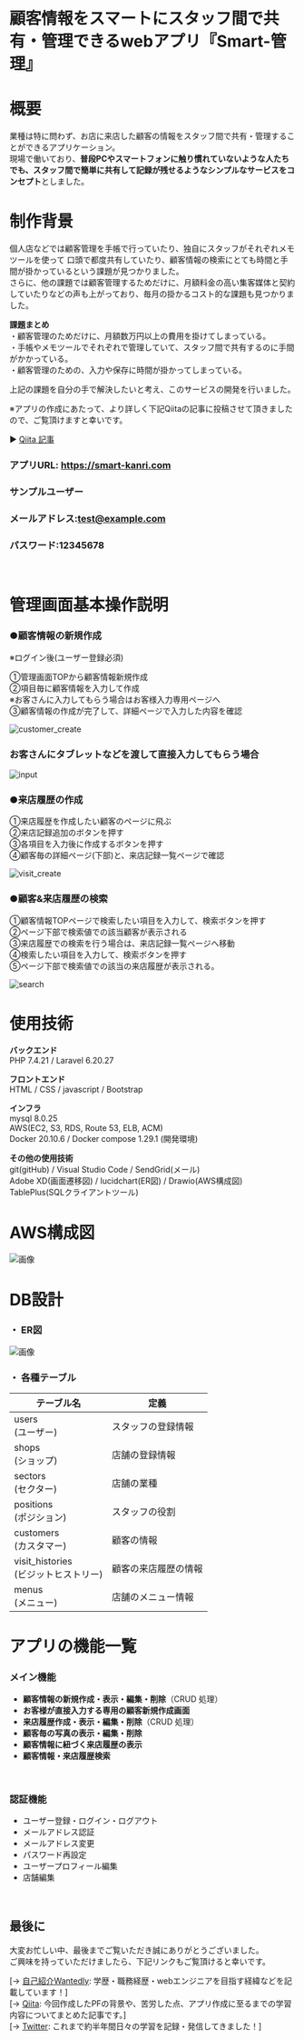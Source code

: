 # 顧客情報をスマートにスタッフ間で共有・管理できるwebアプリ『Smart-管理』

# 概要
業種は特に問わず、お店に来店した顧客の情報をスタッフ間で共有・管理することができるアプリケーション。</br>
現場で働いており、**普段PCやスマートフォンに触り慣れていないような人たちでも、スタッフ間で簡単に共有して記録が残せるようなシンプルなサービスをコンセプト**としました。</br>

# 制作背景
個人店などでは顧客管理を手帳で行っていたり、独自にスタッフがそれぞれメモツールを使って
口頭で都度共有していたり、顧客情報の検索にとても時間と手間が掛かっているという課題が見つかりました。</br>
さらに、他の課題では顧客管理するためだけに、月額料金の高い集客媒体と契約していたりなどの声も上がっており、毎月の掛かるコスト的な課題も見つかりました。</br>

**課題まとめ**</br>
・顧客管理のためだけに、月額数万円以上の費用を掛けてしまっている。</br>
・手帳やメモツールでそれぞれで管理していて、スタッフ間で共有するのに手間がかかっている。</br>
・顧客管理のための、入力や保存に時間が掛かってしまっている。</br>

上記の課題を自分の手で解決したいと考え、このサービスの開発を行いました。</br>

※アプリの作成にあたって、より詳しく下記Qiitaの記事に投稿させて頂きましたので、ご覧頂けますと幸いです。</br>

▶︎ [Qiita 記事](ここにリンク)</br>



### アプリURL: https://smart-kanri.com
### サンプルユーザー
### メールアドレス:test@example.com
### パスワード:12345678
</br>

# 管理画面基本操作説明

### ●顧客情報の新規作成</br>
※ログイン後(ユーザー登録必須)</br>

①管理画面TOPから顧客情報新規作成</br>
②項目毎に顧客情報を入力して作成</br>
※お客さんに入力してもらう場合はお客様入力専用ページへ</br>
③顧客情報の作成が完了して、詳細ページで入力した内容を確認</br>

![customer_create](/readmeFolder/admin.png)
### お客さんにタブレットなどを渡して直接入力してもらう場合
![input](/readmeFolder/input.gif)


### ●来店履歴の作成</br>
①来店履歴を作成したい顧客のページに飛ぶ</br>
②来店記録追加のボタンを押す</br>
③各項目を入力後に作成するボタンを押す</br>
④顧客毎の詳細ページ(下部)と、来店記録一覧ページで確認</br>

![visit_create](/readmeFolder/visit_create.gif)

### ●顧客&来店履歴の検索</br>
①顧客情報TOPページで検索したい項目を入力して、検索ボタンを押す</br>
②ページ下部で検索値での該当顧客が表示される</br>
③来店履歴での検索を行う場合は、来店記録一覧ページへ移動</br>
④検索したい項目を入力して、検索ボタンを押す</br>
⑤ページ下部で検索値での該当の来店履歴が表示される。</br>

![search](/readmeFolder/search.gif)


# 使用技術

**バックエンド**<br>
PHP 7.4.21 / Laravel 6.20.27

**フロントエンド**<br>
HTML / CSS / javascript / Bootstrap

**インフラ**<br>
mysql 8.0.25</br>
AWS(EC2, S3, RDS, Route 53, ELB, ACM)</br>
Docker 20.10.6 / Docker compose 1.29.1 (開発環境)


**その他の使用技術**<br>
git(gitHub) / Visual Studio Code / SendGrid(メール)</br>
Adobe XD(画面遷移図) / lucidchart(ER図) / Drawio(AWS構成図)</br>
TablePlus(SQLクライアントツール)

# AWS構成図
![画像](/readmeFolder/network.png)

# DB設計
### ・ ER図
![画像](/readmeFolder/ERtables.png)
### ・ 各種テーブル

| **テーブル名** | **定義** |
| ---- | ---- |
| users<br>(ユーザー) | スタッフの登録情報 |
| shops<br>(ショップ) | 店舗の登録情報 |
| sectors<br>(セクター) | 店舗の業種 |
| positions<br>(ポジション) | スタッフの役割 |
| customers<br>(カスタマー) | 顧客の情報|
| visit_histories<br>(ビジットヒストリー) | 顧客の来店履歴の情報|
| menus<br>(メニュー) | 店舗のメニュー情報|

# アプリの機能一覧

### メイン機能

-   **顧客情報の新規作成・表示・編集・削除**（CRUD 処理）
-   **お客様が直接入力する専用の顧客新規作成画面**
-   **来店履歴作成・表示・編集・削除**（CRUD 処理）
-   **顧客毎の写真の表示・編集・削除**
-   **顧客情報に紐づく来店履歴の表示**
-   **顧客情報・来店履歴検索**

<br>

### 認証機能

-   ユーザー登録・ログイン・ログアウト
-   メールアドレス認証
-   メールアドレス変更
-   パスワード再設定
-   ユーザープロフィール編集
-   店舗編集

<br>

## 最後に
大変お忙しい中、最後までご覧いただき誠にありがとうございました。<br>
ご興味を持っていただけましたら、下記リンクもご覧頂けると幸いです。<br>

[→  [自己紹介Wantedly](ここにリンク): 学歴・職務経歴・webエンジニアを目指す経緯などを記載しています！]</br>
[→  [Qiita](ここに記事リンク): 今回作成したPFの背景や、苦労した点、アプリ作成に至るまでの学習内容についてまとめた記事です。]</br>
[→  [Twitter](https://twitter.com/derasado): これまで約半年間日々の学習を記録・発信してきました！]</br>
